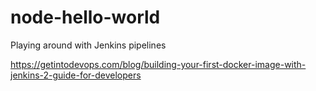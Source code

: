 # node-hello-world
Playing around with Jenkins pipelines

https://getintodevops.com/blog/building-your-first-docker-image-with-jenkins-2-guide-for-developers
